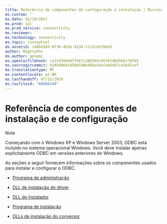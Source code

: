 ```yaml
---
title: Referência de componentes de configuração e instalação | Microsoft Docs
ms.custom: ''
ms.date: 01/19/2017
ms.prod: sql
ms.prod_service: connectivity
ms.reviewer: ''
ms.technology: connectivity
ms.topic: conceptual
ms.assetid: c48b4303-6f39-4b5e-9134-1113cdef0e43
author: MightyPen
ms.author: genemi
ms.openlocfilehash: ca15d3946dffe67c28d285c95f62d8956b276fb5
ms.sourcegitcommit: b2464064c0566590e486a3aafae6d67ce2645cef
ms.translationtype: MT
ms.contentlocale: pt-BR
ms.lasthandoff: 07/15/2019
ms.locfileid: "68094149"
---
```

# <a name="installation-and-configuration-components-reference"></a>Referência de componentes de instalação e de configuração
> [!NOTE]  
>  Começando com o Windows XP e Windows Server 2003, ODBC está incluído no sistema operacional Windows. Você deve instalar apenas explicitamente ODBC em versões anteriores do Windows.  
  
 As seções a seguir fornecem informações sobre os componentes usados para instalar e configurar o ODBC.  
  
-   [Programa de administração](../../../odbc/reference/install/administration-program.md)  
  
-   [DLL de instalação do driver](../../../odbc/reference/install/driver-setup-dll.md)  
  
-   [DLL do Instalador](../../../odbc/reference/install/installer-dll.md)  
  
-   [Programa de instalação](../../../odbc/reference/install/setup-program.md)  
  
-   [DLLs de instalação do conversor](../../../odbc/reference/install/translator-setup-dlls.md)
